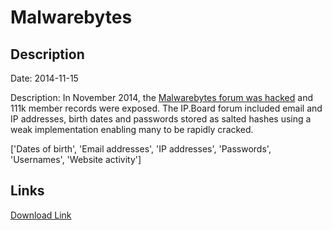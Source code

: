 # Malwarebytes

## Description

Date: 2014-11-15

Description:
In November 2014, the <a href="http://www.scmagazine.com/malwarebytes-forum-hacked/article/385187/" target="_blank" rel="noopener">Malwarebytes forum was hacked</a> and 111k member records were exposed. The IP.Board forum included email and IP addresses, birth dates and passwords stored as salted hashes using a weak implementation enabling many to be rapidly cracked.


['Dates of birth', 'Email addresses', 'IP addresses', 'Passwords', 'Usernames', 'Website activity']

## Links

[Download Link](https://link-to.net/1229997/37.469991403463965/dynamic/?r=aHR0cHM6Ly93d3cubWVkaWFmaXJlLmNvbS92aWV3L1JFU0ZXdFZhaUd0ckk4Ui9tYWx3YXJlYnl0ZXMub3JnL2ZpbGU=)